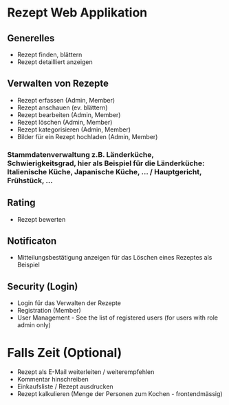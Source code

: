 # Rezept Web Applikation

## Generelles

* Rezept finden, blättern
* Rezept detailliert anzeigen

## Verwalten von Rezepte

* Rezept erfassen (Admin, Member)
* Rezept anschauen (ev. blättern)
* Rezept bearbeiten (Admin, Member)
* Rezept löschen (Admin, Member)
* Rezept kategorisieren (Admin, Member)
* Bilder für ein Rezept hochladen (Admin, Member)

### Stammdatenverwaltung z.B. Länderküche, Schwierigkeitsgrad, hier als Beispiel für die Länderküche: Italienische Küche, Japanische Küche, ... / Hauptgericht, Frühstück, ...

## Rating
* Rezept bewerten

## Notificaton
* Mitteilungsbestätigung anzeigen für das Löschen eines Rezeptes als Beispiel

## Security (Login)

* Login für das Verwalten der Rezepte
* Registration (Member)
* User Management - See the list of registered users (for users with role admin only)

# Falls Zeit (Optional)

* Rezept als E-Mail weiterleiten / weiterempfehlen
* Kommentar hinschreiben
* Einkaufsliste / Rezept ausdrucken
* Rezept kalkulieren (Menge der Personen zum Kochen - frontendmässig)
